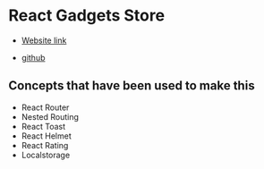 # React Gadgets Store

- [Website link](https://lustrous-creponne-44a507.netlify.app/)


- [github](https://github.com/mishu2424/React-Gadgets-Store)

## Concepts that have been used to make this
- React Router
- Nested Routing
- React Toast
- React Helmet
- React Rating
- Localstorage 
